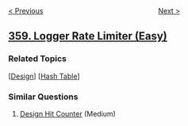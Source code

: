 <!--|This file generated by command(leetcode description); DO NOT EDIT.    |-->
<!--+----------------------------------------------------------------------+-->
<!--|@author    openset <openset.wang@gmail.com>                           |-->
<!--|@link      https://github.com/openset                                 |-->
<!--|@home      https://github.com/openset/leetcode                        |-->
<!--+----------------------------------------------------------------------+-->

[< Previous](https://github.com/openset/leetcode/tree/master/problems/rearrange-string-k-distance-apart "Rearrange String k Distance Apart")
　　　　　　　　　　　　　　　　
[Next >](https://github.com/openset/leetcode/tree/master/problems/sort-transformed-array "Sort Transformed Array")

## [359. Logger Rate Limiter (Easy)](https://leetcode.com/problems/logger-rate-limiter "日志速率限制器")



### Related Topics
  [[Design](https://github.com/openset/leetcode/tree/master/tag/design/README.md)]
  [[Hash Table](https://github.com/openset/leetcode/tree/master/tag/hash-table/README.md)]

### Similar Questions
  1. [Design Hit Counter](https://github.com/openset/leetcode/tree/master/problems/design-hit-counter) (Medium)
